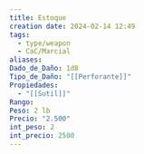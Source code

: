 ```yaml
---
title: Estoque
creation date: 2024-02-14 12:49
tags:
  - type/weapon
  - CaC/Marcial
aliases: 
Dado_de_Daño: 1d8
Tipo_de_Daño: "[[Perforante]]"
Propiedades:
  - "[[Sutil]]"
Rango: 
Peso: 2 lb
Precio: "2.500"
int_peso: 2
int_precio: 2500
---
```


